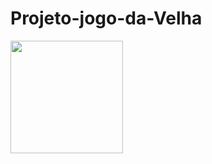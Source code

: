 # Projeto-jogo-da-Velha

<div>
<a href="https://github.com/YtaloSantoss">
<img height="180em" src="https://github-readme-stats.vercel.app/api/pin/?username=anuraghazra&repo=github-readme-stats&cache_seconds=86400&theme=aura"/>
</div>
